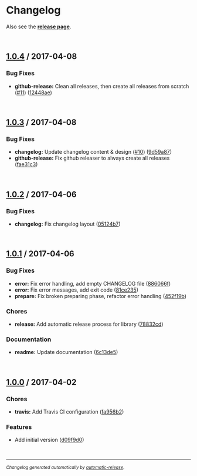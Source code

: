 # Changelog

Also see the **[release page]( https://github.com/dominique-mueller/automatic-release/releases )**.

<br>

## [1.0.4](https://github.com/dominique-mueller/automatic-release/releases/tag/1.0.4) / 2017-04-08

### Bug Fixes

* **github-release:** Clean all releases, then create all releases from scratch ([#11](https://github.com/dominique-mueller/automatic-release/issues/11)) ([12448ae](https://github.com/dominique-mueller/automatic-release/commit/12448ae))

<br>

## [1.0.3](https://github.com/dominique-mueller/automatic-release/releases/tag/1.0.3) / 2017-04-08

### Bug Fixes

* **changelog:** Update changelog content & design ([#10](https://github.com/dominique-mueller/automatic-release/issues/10)) ([9d59a87](https://github.com/dominique-mueller/automatic-release/commit/9d59a87))
* **github-release:** Fix github releaser to always create all releases ([fae31c3](https://github.com/dominique-mueller/automatic-release/commit/fae31c3))

<br>

## [1.0.2](https://github.com/dominique-mueller/automatic-release/releases/tag/1.0.2) / 2017-04-06

### Bug Fixes

* **changelog:** Fix changelog layout ([05124b7](https://github.com/dominique-mueller/automatic-release/commit/05124b7))

<br>

## [1.0.1](https://github.com/dominique-mueller/automatic-release/releases/tag/1.0.1) / 2017-04-06

### Bug Fixes

* **error:** Fix error handling, add empty CHANGELOG file ([886066f](https://github.com/dominique-mueller/automatic-release/commit/886066f))
* **error:** Fix error messages, add exit code ([81ce235](https://github.com/dominique-mueller/automatic-release/commit/81ce235))
* **prepare:** Fix broken preparing phase, refactor error handling ([452f19b](https://github.com/dominique-mueller/automatic-release/commit/452f19b))

### Chores

* **release:** Add automatic release process for library ([78832cd](https://github.com/dominique-mueller/automatic-release/commit/78832cd))

### Documentation

* **readme:** Update documentation ([6c13de5](https://github.com/dominique-mueller/automatic-release/commit/6c13de5))

<br>

## [1.0.0](https://github.com/dominique-mueller/automatic-release/releases/tag/1.0.0) / 2017-04-02

### Chores

* **travis:** Add Travis CI configuration ([fa956b2](https://github.com/dominique-mueller/automatic-release/commit/fa956b2))

### Features

* Add initial version ([d09f9d0](https://github.com/dominique-mueller/automatic-release/commit/d09f9d0))

<br>

---

<sup>*Changelog generated automatically by [automatic-release](https://github.com/dominique-mueller/automatic-release).*</sup>
